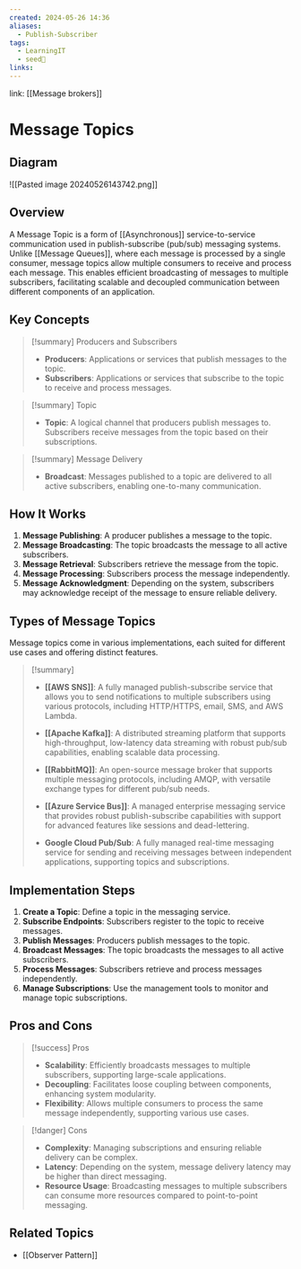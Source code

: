 ```yaml
---
created: 2024-05-26 14:36
aliases:
  - Publish-Subscriber
tags:
  - LearningIT
  - seed🌱
links:
---
```


link: [[Message brokers]]

# Message Topics

## Diagram

![[Pasted image 20240526143742.png]]

## Overview

A Message Topic is a form of [[Asynchronous]] service-to-service communication used in publish-subscribe (pub/sub) messaging systems. Unlike [[Message Queues]], where each message is processed by a single consumer, message topics allow multiple consumers to receive and process each message. This enables efficient broadcasting of messages to multiple subscribers, facilitating scalable and decoupled communication between different components of an application.

## Key Concepts

> [!summary] Producers and Subscribers
> 
> - **Producers**: Applications or services that publish messages to the topic.
> - **Subscribers**: Applications or services that subscribe to the topic to receive and process messages.

> [!summary] Topic
> 
> - **Topic**: A logical channel that producers publish messages to. Subscribers receive messages from the topic based on their subscriptions.

> [!summary] Message Delivery
> 
> - **Broadcast**: Messages published to a topic are delivered to all active subscribers, enabling one-to-many communication.

## How It Works

1. **Message Publishing**: A producer publishes a message to the topic.
2. **Message Broadcasting**: The topic broadcasts the message to all active subscribers.
3. **Message Retrieval**: Subscribers retrieve the message from the topic.
4. **Message Processing**: Subscribers process the message independently.
5. **Message Acknowledgment**: Depending on the system, subscribers may acknowledge receipt of the message to ensure reliable delivery.

## Types of Message Topics

Message topics come in various implementations, each suited for different use cases and offering distinct features.

> [!summary]
> 
> - **[[AWS SNS]]**: A fully managed publish-subscribe service that allows you to send notifications to multiple subscribers using various protocols, including HTTP/HTTPS, email, SMS, and AWS Lambda.
>     
> - **[[Apache Kafka]]**: A distributed streaming platform that supports high-throughput, low-latency data streaming with robust pub/sub capabilities, enabling scalable data processing.
>     
> - **[[RabbitMQ]]**: An open-source message broker that supports multiple messaging protocols, including AMQP, with versatile exchange types for different pub/sub needs.
>     
> - **[[Azure Service Bus]]**: A managed enterprise messaging service that provides robust publish-subscribe capabilities with support for advanced features like sessions and dead-lettering.
>     
> - **Google Cloud Pub/Sub**: A fully managed real-time messaging service for sending and receiving messages between independent applications, supporting topics and subscriptions.
>     

## Implementation Steps

1. **Create a Topic**: Define a topic in the messaging service.
2. **Subscribe Endpoints**: Subscribers register to the topic to receive messages.
3. **Publish Messages**: Producers publish messages to the topic.
4. **Broadcast Messages**: The topic broadcasts the messages to all active subscribers.
5. **Process Messages**: Subscribers retrieve and process messages independently.
6. **Manage Subscriptions**: Use the management tools to monitor and manage topic subscriptions.

## Pros and Cons

> [!success] Pros
> 
> - **Scalability**: Efficiently broadcasts messages to multiple subscribers, supporting large-scale applications.
> - **Decoupling**: Facilitates loose coupling between components, enhancing system modularity.
> - **Flexibility**: Allows multiple consumers to process the same message independently, supporting various use cases.

> [!danger] Cons
> 
> - **Complexity**: Managing subscriptions and ensuring reliable delivery can be complex.
> - **Latency**: Depending on the system, message delivery latency may be higher than direct messaging.
> - **Resource Usage**: Broadcasting messages to multiple subscribers can consume more resources compared to point-to-point messaging.

## Related Topics

- [[Observer Pattern]]